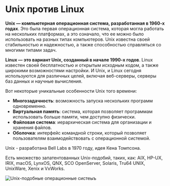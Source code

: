 # Unix против Linux

**Unix — компьютерная операционная система, разработанная в 1960-х годах**. Это была первая операционная система, которая могла 
работать на нескольких платформах, а это означало, что ее можно было использовать на разных типах компьютеров. 
Unix известна своей стабильностью и надежностью, а также способностью справляться со многими типами задач.

**Linux — это вариант Unix, созданный в начале 1990-х годов**. Linux известен своей бесплатностью и открытым исходным кодом, 
а также широкими возможностями настройки. И Unix, и Linux сегодня используются для различных целей, включая веб-серверы, 
серверы баз данных и научные вычисления.

Вот некоторые уникальные особенности Unix того времени:
- **Многозадачность**: возможность запуска нескольких программ одновременно.
- **Виртуальная память**: система, которая позволяет программам использовать больше памяти, чем доступно физически.
- **Файловая система**: иерархическая система для организации и хранения файлов.
- **Оболочка**: интерфейс командной строки, который позволяет пользователям взаимодействовать с операционной системой.

Unix - разработана Bell Labs в 1970 году, идея Кена Томпсона.

Есть множество запатентованных Unix-подобий, таких, как: AIX, HP-UX, IRIX, macOS, LynxOS, QNX, SCO OpenServer, Solaris, 
Tru64 UNIX, UnixWare, Xenix и VxWorks. 

![Unix-подобные операционные систеыъ](https://upload.wikimedia.org/wikipedia/commons/thumb/1/1d/Unix_history-simple.ru.svg/800px-Unix_history-simple.ru.svg.png?20230721015314)
